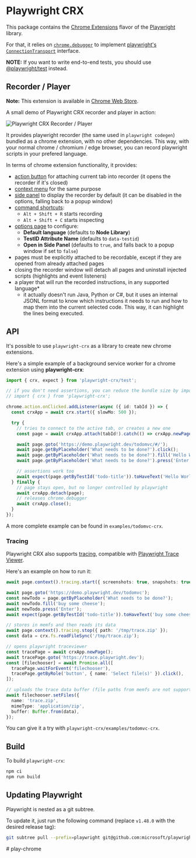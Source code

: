 # Playwright CRX

This package contains the [Chrome Extensions](https://developer.chrome.com/docs/extensions/) flavor of the [Playwright](http://github.com/microsoft/playwright) library.

For that, it relies on [`chrome.debugger`](https://developer.chrome.com/docs/extensions/reference/debugger/) to implement [playwright's `ConnectionTransport`](https://github.com/microsoft/playwright/blob/f8a30fb726bc35d4058a2d010b2ed5f6ca2409a3/packages/playwright-core/src/server/transport.ts#L54) interface.

**NOTE:** If you want to write end-to-end tests, you should use [@playwright/test](https://playwright.dev/docs/intro) instead.

## Recorder / Player

**Note:** This extension is available in [Chrome Web Store](https://chrome.google.com/webstore/detail/playwright-crx/jambeljnbnfbkcpnoiaedcabbgmnnlcd).

A small demo of Playwright CRX recorder and player in action:

![Playwright CRX Recorder / Player](./docs/assets/recorder-player.gif)

It provides playwright recorder (the same used in `playwright codegen`) bundled as a chrome extension, with no other dependencies.
This way, with your normal chrome / chromium / edge browser, you can record playwright scripts in your prefered language.

In terms of chrome extension functionality, it provides:

- [action button](https://developer.chrome.com/docs/extensions/reference/action/) for attaching current tab into recorder (it opens the recorder if it's closed)
- [context menu](https://developer.chrome.com/docs/extensions/reference/contextMenus/) for the same purpose
- [side panel](https://developer.chrome.com/docs/extensions/reference/api/sidePanel) to display the recorder by default (it can be disabled in the options, falling back to a popup window)
- [command shortcuts](https://developer.chrome.com/docs/extensions/reference/api/commands):
  - `Alt + Shift + R` starts recording
  - `Alt + Shift + C` starts inspecting
- [options page](https://developer.chrome.com/docs/extensions/develop/ui/options-page) to configure:
  - **Default language** (defaults to **Node Library**)
  - **TestID Attribute Name** (defaults to `data-testid`)
  - **Open in Side Panel** (defaults to `true`, and falls back to a popup window if set to `false`)
- pages must be explicitly attached to be recordable, except if they are opened from already attached pages
- closing the recorder window will detach all pages and uninstall injected scripts (highlights and event listeners)
- a player that will run the recorded instructions, in any supported language*
   - it actually doesn't run Java, Python or C#, but it uses an internal JSONL format to know which instructions it needs to run and how to map them into the current selected code. This way, it can highlight the lines being executed.

## API

It's possible to use `playwright-crx` as a library to create new chrome extensions.

Here's a simple example of a background service worker for a chrome extension using **playwright-crx**:

```ts
import { crx, expect } from 'playwright-crx/test';

// if you don't need assertions, you can reduce the bundle size by importing crx from playwright-crx
// import { crx } from 'playwright-crx';

chrome.action.onClicked.addListener(async ({ id: tabId }) => {
  const crxApp = await crx.start({ slowMo: 500 });

  try {
    // tries to connect to the active tab, or creates a new one
    const page = await crxApp.attach(tabId!).catch(() => crxApp.newPage());

    await page.goto('https://demo.playwright.dev/todomvc/#/');
    await page.getByPlaceholder('What needs to be done?').click();
    await page.getByPlaceholder('What needs to be done?').fill('Hello World!');
    await page.getByPlaceholder('What needs to be done?').press('Enter');

    // assertions work too
    await expect(page.getByTestId('todo-title')).toHaveText('Hello World!');
  } finally {
    // page stays open, but no longer controlled by playwright
    await crxApp.detach(page);
    // releases chrome.debugger
    await crxApp.close();
  }
});
```

A more complete example can be found in `examples/todomvc-crx`.

### Tracing

Playwright CRX also supports [tracing](https://playwright.dev/docs/api/class-tracing), compatible with [Playwright Trace Viewer](https://trace.playwright.dev).

Here's an example on how to run it:

```ts
await page.context().tracing.start({ screenshots: true, snapshots: true });

await page.goto('https://demo.playwright.dev/todomvc');
const newTodo = page.getByPlaceholder('What needs to be done?');
await newTodo.fill('buy some cheese');
await newTodo.press('Enter');
await expect(page.getByTestId('todo-title')).toHaveText('buy some cheese');

// stores in memfs and then reads its data
await page.context().tracing.stop({ path: '/tmp/trace.zip' });
const data = crx.fs.readFileSync('/tmp/trace.zip');

// opens playwright traceviewer
const tracePage = await crxApp.newPage();
await tracePage.goto('https://trace.playwright.dev');
const [filechooser] = await Promise.all([
  tracePage.waitForEvent('filechooser'),
  tracePage.getByRole('button', { name: 'Select file(s)' }).click(),
]);

// uploads the trace data buffer (file paths from memfs are not supported)
await filechooser.setFiles({
  name: 'trace.zip',
  mimeType: 'application/zip',
  buffer: Buffer.from(data),
});
```

You can give it a try with `playwright-crx/examples/todomvc-crx`.

## Build

To build `playwright-crx`:

```bash
npm ci
npm run build
```

## Updating Playwright

Playwright is nested as a git subtree.

To update it, just run the following command (replace `v1.48.0` with the desired release tag):

```bash
git subtree pull --prefix=playwright git@github.com:microsoft/playwright.git v1.48.0 --squash
```
#   p l a y - c h r o m e 
 
 
